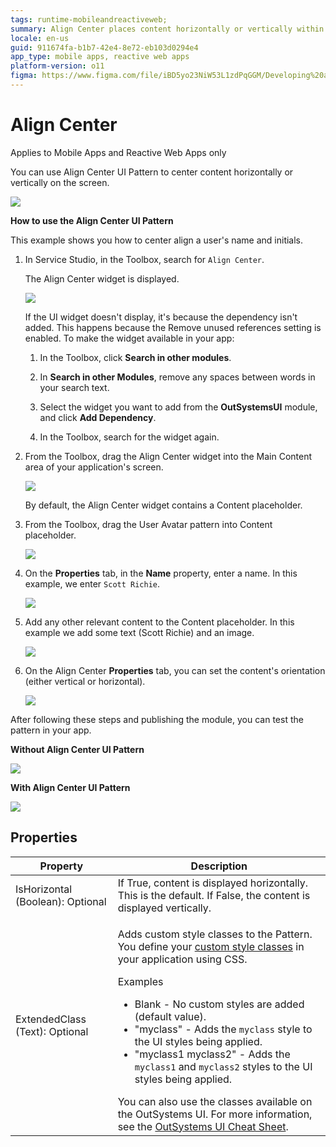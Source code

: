 ```yaml
---
tags: runtime-mobileandreactiveweb;  
summary: Align Center places content horizontally or vertically within a container.
locale: en-us
guid: 911674fa-b1b7-42e4-8e72-eb103d0294e4
app_type: mobile apps, reactive web apps
platform-version: o11
figma: https://www.figma.com/file/iBD5yo23NiW53L1zdPqGGM/Developing%20an%20Application?node-id=218:74
---
```


# Align Center

<div class="info" markdown="1">

Applies to Mobile Apps and Reactive Web Apps only

</div>

You can use Align Center UI Pattern to center content horizontally or vertically on the screen.

![](<images/aligncenter-1.png>)

**How to use the Align Center UI Pattern**

This example shows you how to center align a user's name and initials.

1. In Service Studio, in the Toolbox, search for `Align Center`.

    The Align Center widget is displayed.

    ![](<images/aligncenter-2-ss.png>)

    If the UI widget doesn't display, it's because the dependency isn't added. This happens because the Remove unused references setting is enabled. To make the widget available in your app:

    1. In the Toolbox, click **Search in other modules**.

    1. In **Search in other Modules**, remove any spaces between words in your search text.
    
    1. Select the widget you want to add from the **OutSystemsUI** module, and click **Add Dependency**. 
    
    1. In the Toolbox, search for the widget again.

1. From the Toolbox, drag the Align Center widget into the Main Content area of your application's screen.

    ![](<images/aligncenter-3-ss.png>)

    By default, the Align Center widget contains a Content placeholder.

1. From the Toolbox, drag the User Avatar pattern into Content placeholder.

    ![](<images/aligncenter-9-ss.png>)

1. On the **Properties** tab, in the **Name** property, enter a name. In this example, we enter `Scott Richie`.

    ![](<images/aligncenter-4-ss.png>)

1. Add any other relevant content to the Content placeholder. In this example we add some text (Scott Richie) and an image.

    ![](<images/aligncenter-5-ss.png>)

1. On the Align Center **Properties** tab, you can set the content's orientation (either vertical or horizontal).

    ![](<images/aligncenter-6-ss.png>)

After following these steps and publishing the module, you can test the pattern in your app.

**Without Align Center UI Pattern** 

![](<images/aligncenter-7-ss.png>)

**With Align Center UI Pattern**

![](<images/aligncenter-8-ss.png>)

## Properties

| Property | Description |
|---|---|
| IsHorizontal (Boolean): Optional | If True, content is displayed horizontally. This is the default. If False, the content is displayed vertically. |
| ExtendedClass (Text): Optional | <p>Adds custom style classes to the Pattern. You define your [custom style classes](../../../look-feel/css.md) in your application using CSS.</p> <p>Examples <ul><li>Blank - No custom styles are added (default value).</li><li>"myclass" - Adds the ``myclass`` style to the UI styles being applied.</li><li>"myclass1 myclass2" - Adds the ``myclass1`` and ``myclass2`` styles to the UI styles being applied.</li></ul></p>You can also use the classes available on the OutSystems UI. For more information, see the [OutSystems UI Cheat Sheet](https://outsystemsui.outsystems.com/OutSystemsUIWebsite/CheatSheet). |
